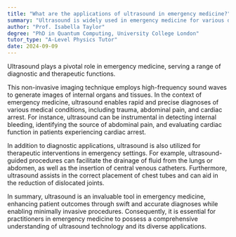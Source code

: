 ```yaml
---
title: "What are the applications of ultrasound in emergency medicine?"
summary: "Ultrasound is widely used in emergency medicine for various diagnostic and therapeutic purposes."
author: "Prof. Isabella Taylor"
degree: "PhD in Quantum Computing, University College London"
tutor_type: "A-Level Physics Tutor"
date: 2024-09-09
---
```


Ultrasound plays a pivotal role in emergency medicine, serving a range of diagnostic and therapeutic functions.

This non-invasive imaging technique employs high-frequency sound waves to generate images of internal organs and tissues. In the context of emergency medicine, ultrasound enables rapid and precise diagnoses of various medical conditions, including trauma, abdominal pain, and cardiac arrest. For instance, ultrasound can be instrumental in detecting internal bleeding, identifying the source of abdominal pain, and evaluating cardiac function in patients experiencing cardiac arrest.

In addition to diagnostic applications, ultrasound is also utilized for therapeutic interventions in emergency settings. For example, ultrasound-guided procedures can facilitate the drainage of fluid from the lungs or abdomen, as well as the insertion of central venous catheters. Furthermore, ultrasound assists in the correct placement of chest tubes and can aid in the reduction of dislocated joints.

In summary, ultrasound is an invaluable tool in emergency medicine, enhancing patient outcomes through swift and accurate diagnoses while enabling minimally invasive procedures. Consequently, it is essential for practitioners in emergency medicine to possess a comprehensive understanding of ultrasound technology and its diverse applications.
    